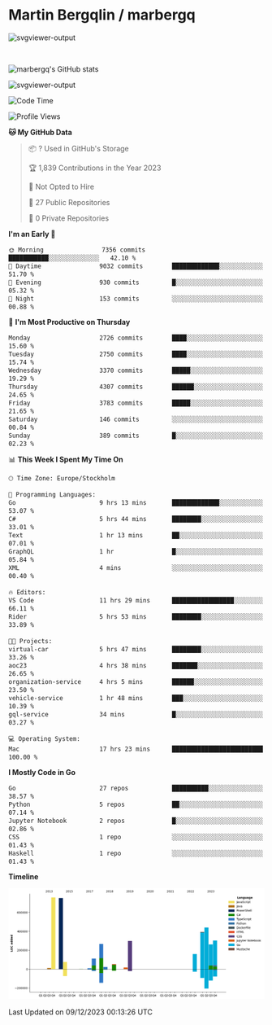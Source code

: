 # Martin Bergqlin / marbergq

![svgviewer-output](https://user-images.githubusercontent.com/2405410/206014777-22d41ecb-c24f-421d-b7d9-bba2cb5bb0de.svg)

<br>

<!--- [![Martin's Week](https://github-readme-stats.vercel.app/api/wakatime?username=marbergq&theme=dark)](https://github.com/anuraghazra/github-readme-stats) -->

![marbergq's GitHub stats](https://github-readme-stats.vercel.app/api?username=marbergq&count_private=true&show_icons=true)

![svgviewer-output](https://wakatime.com/badge/user/3f0a2069-6683-4e19-9a4a-7d21ea815067.svg)

<!--START_SECTION:waka-->
![Code Time](http://img.shields.io/badge/Code%20Time-3%2C581%20hrs%2057%20mins-blue)

![Profile Views](http://img.shields.io/badge/Profile%20Views-0-blue)

**🐱 My GitHub Data** 

> 📦 ? Used in GitHub's Storage 
 > 
> 🏆 1,839 Contributions in the Year 2023
 > 
> 🚫 Not Opted to Hire
 > 
> 📜 27 Public Repositories 
 > 
> 🔑 0 Private Repositories 
 > 
**I'm an Early 🐤** 

```text
🌞 Morning                7356 commits        ███████████░░░░░░░░░░░░░░   42.10 % 
🌆 Daytime                9032 commits        █████████████░░░░░░░░░░░░   51.70 % 
🌃 Evening                930 commits         █░░░░░░░░░░░░░░░░░░░░░░░░   05.32 % 
🌙 Night                  153 commits         ░░░░░░░░░░░░░░░░░░░░░░░░░   00.88 % 
```
📅 **I'm Most Productive on Thursday** 

```text
Monday                   2726 commits        ████░░░░░░░░░░░░░░░░░░░░░   15.60 % 
Tuesday                  2750 commits        ████░░░░░░░░░░░░░░░░░░░░░   15.74 % 
Wednesday                3370 commits        █████░░░░░░░░░░░░░░░░░░░░   19.29 % 
Thursday                 4307 commits        ██████░░░░░░░░░░░░░░░░░░░   24.65 % 
Friday                   3783 commits        █████░░░░░░░░░░░░░░░░░░░░   21.65 % 
Saturday                 146 commits         ░░░░░░░░░░░░░░░░░░░░░░░░░   00.84 % 
Sunday                   389 commits         █░░░░░░░░░░░░░░░░░░░░░░░░   02.23 % 
```


📊 **This Week I Spent My Time On** 

```text
🕑︎ Time Zone: Europe/Stockholm

💬 Programming Languages: 
Go                       9 hrs 13 mins       █████████████░░░░░░░░░░░░   53.07 % 
C#                       5 hrs 44 mins       ████████░░░░░░░░░░░░░░░░░   33.01 % 
Text                     1 hr 13 mins        ██░░░░░░░░░░░░░░░░░░░░░░░   07.01 % 
GraphQL                  1 hr                █░░░░░░░░░░░░░░░░░░░░░░░░   05.84 % 
XML                      4 mins              ░░░░░░░░░░░░░░░░░░░░░░░░░   00.40 % 

🔥 Editors: 
VS Code                  11 hrs 29 mins      █████████████████░░░░░░░░   66.11 % 
Rider                    5 hrs 53 mins       ████████░░░░░░░░░░░░░░░░░   33.89 % 

🐱‍💻 Projects: 
virtual-car              5 hrs 47 mins       ████████░░░░░░░░░░░░░░░░░   33.26 % 
aoc23                    4 hrs 38 mins       ███████░░░░░░░░░░░░░░░░░░   26.65 % 
organization-service     4 hrs 5 mins        ██████░░░░░░░░░░░░░░░░░░░   23.50 % 
vehicle-service          1 hr 48 mins        ███░░░░░░░░░░░░░░░░░░░░░░   10.39 % 
gql-service              34 mins             █░░░░░░░░░░░░░░░░░░░░░░░░   03.27 % 

💻 Operating System: 
Mac                      17 hrs 23 mins      █████████████████████████   100.00 % 
```

**I Mostly Code in Go** 

```text
Go                       27 repos            ██████████░░░░░░░░░░░░░░░   38.57 % 
Python                   5 repos             ██░░░░░░░░░░░░░░░░░░░░░░░   07.14 % 
Jupyter Notebook         2 repos             █░░░░░░░░░░░░░░░░░░░░░░░░   02.86 % 
CSS                      1 repo              ░░░░░░░░░░░░░░░░░░░░░░░░░   01.43 % 
Haskell                  1 repo              ░░░░░░░░░░░░░░░░░░░░░░░░░   01.43 % 
```



**Timeline**

![Lines of Code chart](https://raw.githubusercontent.com/marbergq/marbergq/main/assets/bar_graph.png)


 Last Updated on 09/12/2023 00:13:26 UTC
<!--END_SECTION:waka-->

